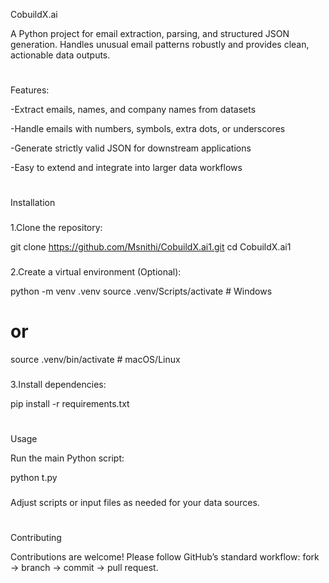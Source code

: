 CobuildX.ai

A Python project for email extraction, parsing, and structured JSON generation. Handles unusual email patterns robustly and provides clean, actionable data outputs.

#
Features:

-Extract emails, names, and company names from datasets

-Handle emails with numbers, symbols, extra dots, or underscores

-Generate strictly valid JSON for downstream applications

-Easy to extend and integrate into larger data workflows
#
Installation
###
1.Clone the repository:

git clone https://github.com/Msnithi/CobuildX.ai1.git
cd CobuildX.ai1
###
2.Create a virtual environment (Optional):

python -m venv .venv
source .venv/Scripts/activate  # Windows
# or
source .venv/bin/activate      # macOS/Linux

###
3.Install dependencies:

pip install -r requirements.txt
#
Usage

Run the main Python script:

python t.py

###
Adjust scripts or input files as needed for your data sources.
#
Contributing

Contributions are welcome! Please follow GitHub’s standard workflow: fork → branch → commit → pull request.